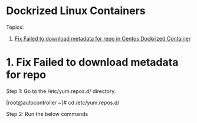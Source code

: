 # Dockrized Linux Containers


Topics: 

  1. [Fix Failed to download metadata for repo in Centos Dockrized Container](#doc_centos_cont_err)





# 1. Fix Failed to download metadata for repo

Step 1: Go to the /etc/yum.repos.d/ directory.

[root@autocontroller ~]# cd /etc/yum.repos.d/

Step 2: Run the below commands
